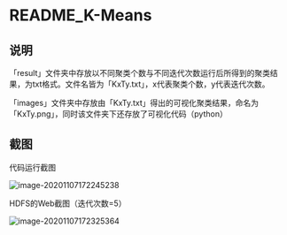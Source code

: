 # README_K-Means

## 说明

「result」文件夹中存放以不同聚类个数与不同迭代次数运行后所得到的聚类结果，为txt格式。文件名皆为「KxTy.txt」，x代表聚类个数，y代表迭代次数。

「images」文件夹中存放由「KxTy.txt」得出的可视化聚类结果，命名为「KxTy.png」，同时该文件夹下还存放了可视化代码（python）

## 截图

代码运行截图

![image-20201107172245238](C:\Users\lenovo\AppData\Roaming\Typora\typora-user-images\image-20201107172245238.png)

HDFS的Web截图（迭代次数=5）

![image-20201107172325364](C:\Users\lenovo\AppData\Roaming\Typora\typora-user-images\image-20201107172325364.png)
